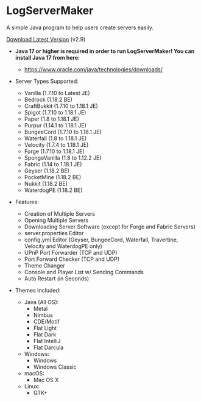 # LogServerMaker

A simple Java program to help users create servers easily.

[Download Latest Version](https://mega.nz/folder/JQJWDToI#2DLwnCAxI_LOBbGzP7Bhiw) (v2.9)

* **Java 17 or higher is required in order to run LogServerMaker! You can install Java 17 from here:**
    * https://www.oracle.com/java/technologies/downloads/

* Server Types Supported:
    * Vanilla (1.7.10 to Latest JE)
    * Bedrock (1.18.2 BE)
    * CraftBukkit (1.7.10 to 1.18.1 JE)
    * Spigot (1.7.10 to 1.18.1 JE)
    * Paper (1.8 to 1.18.1 JE)
    * Purpur (1.14.1 to 1.18.1 JE)
    * BungeeCord (1.7.10 to 1.18.1 JE)
    * Waterfall (1.8 to 1.18.1 JE)
    * Velocity (1.7.4 to 1.18.1 JE)
    * Forge (1.7.10 to 1.18.1 JE)
    * SpongeVanilla (1.8 to 1.12.2 JE)
    * Fabric (1.14 to 1.18.1 JE)
    * Geyser (1.18.2 BE)
    * PocketMine (1.18.2 BE)
    * Nukkit (1.18.2 BE)
    * WaterdogPE (1.18.2 BE)

* Features:
    * Creation of Multiple Servers
    * Opening Multiple Servers
    * Downloading Server Software (except for Forge and Fabric Servers)
    * server.properties Editor
    * config.yml Editor (Geyser, BungeeCord, Waterfall, Travertine, Velocity and WaterdogPE only)
    * UPnP Port Forwarder (TCP and UDP)
    * Port Forward Checker (TCP and UDP)
    * Theme Changer
    * Console and Player List w/ Sending Commands
    * Auto Restart (in Seconds)

* Themes Included:
    * Java (All OS):
        * Metal
        * Nimbus
        * CDE/Motif
        * Flat Light
        * Flat Dark
        * Flat IntelliJ
        * Flat Darcula
    * Windows:
        * Windows
        * Windows Classic
    * macOS:
        * Mac OS X
    * Linux:
        * GTK+
